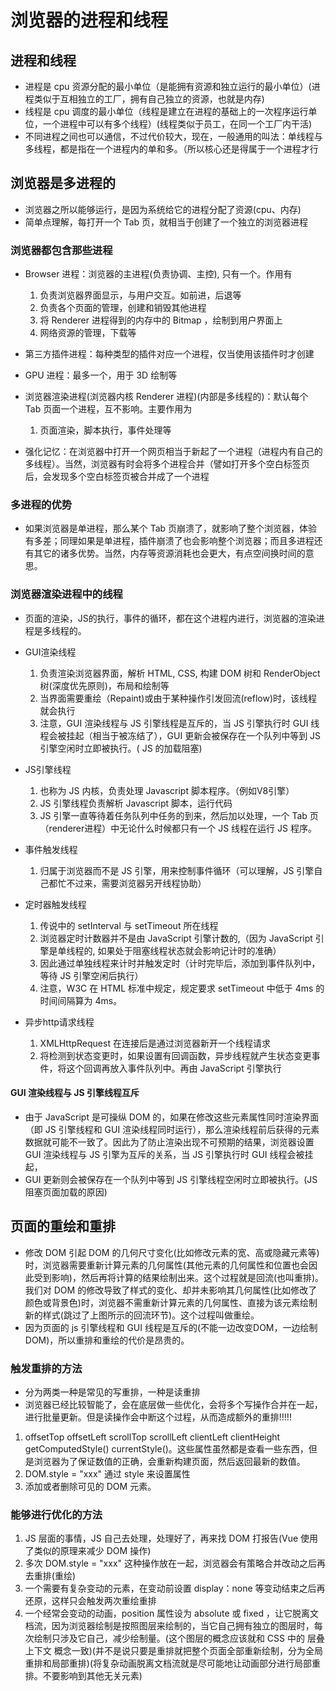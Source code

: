 <!--
 * @Author: xujie 1607526161@qq.com
 * @Date: 2022-04-22 13:10:58
 * @LastEditors: x09898 coder_xujie@163.com
 * @FilePath: \HTML-CSS-Javascript-\JAVAScript+ES6\JavaScript\浏览器渲染页面的过程.md\浏览器的进程和线程.md
 * @Description: 浏览器的进程和线程
-->
# 浏览器的进程和线程

## 进程和线程

* 进程是 cpu 资源分配的最小单位（是能拥有资源和独立运行的最小单位）(进程类似于互相独立的工厂，拥有自己独立的资源，也就是内存)
* 线程是 cpu 调度的最小单位（线程是建立在进程的基础上的一次程序运行单位，一个进程中可以有多个线程）(线程类似于员工，在同一个工厂内干活)
* 不同进程之间也可以通信，不过代价较大，现在，一般通用的叫法：单线程与多线程，都是指在一个进程内的单和多。（所以核心还是得属于一个进程才行

## 浏览器是多进程的

* 浏览器之所以能够运行，是因为系统给它的进程分配了资源(cpu、内存)
* 简单点理解，每打开一个 Tab 页，就相当于创建了一个独立的浏览器进程

### 浏览器都包含那些进程

* Browser 进程：浏览器的主进程(负责协调、主控), 只有一个。作用有

  1. 负责浏览器界面显示，与用户交互。如前进，后退等
  2. 负责各个页面的管理，创建和销毁其他进程
  3. 将 Renderer 进程得到的内存中的 Bitmap ，绘制到用户界面上
  4. 网络资源的管理，下载等

* 第三方插件进程：每种类型的插件对应一个进程，仅当使用该插件时才创建

* GPU 进程：最多一个，用于 3D 绘制等

* 浏览器渲染进程(浏览器内核 Renderer 进程)(内部是多线程的)：默认每个 Tab 页面一个进程，互不影响。主要作用为

  1. 页面渲染，脚本执行，事件处理等

* 强化记忆：在浏览器中打开一个网页相当于新起了一个进程（进程内有自己的多线程）。当然，浏览器有时会将多个进程合并（譬如打开多个空白标签页后，会发现多个空白标签页被合并成了一个进程

### 多进程的优势

* 如果浏览器是单进程，那么某个 Tab 页崩溃了，就影响了整个浏览器，体验有多差；同理如果是单进程，插件崩溃了也会影响整个浏览器；而且多进程还有其它的诸多优势。当然，内存等资源消耗也会更大，有点空间换时间的意思。

### 浏览器渲染进程中的线程

* 页面的渲染，JS的执行，事件的循环，都在这个进程内进行，浏览器的渲染进程是多线程的。

* GUI渲染线程

    1. 负责渲染浏览器界面，解析 HTML, CSS, 构建 DOM 树和 RenderObject 树(深度优先原则)，布局和绘制等
    2. 当界面需要重绘（Repaint)或由于某种操作引发回流(reflow)时，该线程就会执行
    3. 注意，GUI 渲染线程与 JS 引擎线程是互斥的，当 JS 引擎执行时 GUI 线程会被挂起（相当于被冻结了），GUI 更新会被保存在一个队列中等到 JS 引擎空闲时立即被执行。( JS 的加载阻塞)

* JS引擎线程

    1. 也称为 JS 内核，负责处理 Javascript 脚本程序。（例如V8引擎）
    2. JS 引擎线程负责解析 Javascript 脚本，运行代码
    3. JS 引擎一直等待着任务队列中任务的到来，然后加以处理，一个 Tab 页（renderer进程）中无论什么时候都只有一个 JS 线程在运行 JS 程序。

* 事件触发线程

    1. 归属于浏览器而不是 JS 引擎，用来控制事件循环（可以理解，JS 引擎自己都忙不过来，需要浏览器另开线程协助）

* 定时器触发线程

    1. 传说中的 setInterval 与 setTimeout 所在线程
    2. 浏览器定时计数器并不是由 JavaScript 引擎计数的,（因为 JavaScript 引擎是单线程的, 如果处于阻塞线程状态就会影响记计时的准确）
    3. 因此通过单独线程来计时并触发定时（计时完毕后，添加到事件队列中，等待 JS 引擎空闲后执行）
    4. 注意，W3C 在 HTML 标准中规定，规定要求 setTimeout 中低于 4ms 的时间间隔算为 4ms。

* 异步http请求线程

    1. XMLHttpRequest 在连接后是通过浏览器新开一个线程请求
    2. 将检测到状态变更时，如果设置有回调函数，异步线程就产生状态变更事件，将这个回调再放入事件队列中。再由 JavaScript 引擎执行

#### GUI 渲染线程与 JS 引擎线程互斥

* 由于 JavaScript 是可操纵 DOM 的，如果在修改这些元素属性同时渲染界面（即 JS 引擎线程和 GUI 渲染线程同时运行），那么渲染线程前后获得的元素数据就可能不一致了。因此为了防止渲染出现不可预期的结果，浏览器设置 GUI 渲染线程与 JS 引擎为互斥的关系，当 JS 引擎执行时 GUI 线程会被挂起，
* GUI 更新则会被保存在一个队列中等到 JS 引擎线程空闲时立即被执行。(JS阻塞页面加载的原因)

## 页面的重绘和重排

* 修改 DOM 引起 DOM 的几何尺寸变化(比如修改元素的宽、高或隐藏元素等)时，浏览器需要重新计算元素的几何属性(其他元素的几何属性和位置也会因此受到影响)，然后再将计算的结果绘制出来。这个过程就是回流(也叫重排)。
​ 我们对 DOM 的修改导致了样式的变化、却并未影响其几何属性(比如修改了颜色或背景色)时，浏览器不需重新计算元素的几何属性、直接为该元素绘制新的样式(跳过了上图所示的回流环节)。这个过程叫做重绘。
* 因为页面的 js 引擎线程和 GUI 线程是互斥的(不能一边改变DOM，一边绘制DOM)，所以重排和重绘的代价是昂贵的。

### 触发重排的方法

* 分为两类一种是常见的写重排，一种是读重排
* 浏览器已经比较智能了，会在底层做一些优化，会将多个写操作合并在一起，进行批量更新。但是读操作会中断这个过程，从而造成额外的重排!!!!!

1. offsetTop offsetLeft scrollTop scrollLeft clientLeft clientHeight getComputedStyle() currentStyle()。这些属性虽然都是查看一些东西，但是浏览器为了保证数值的正确，会重新构建页面，然后返回最新的数值。
2. DOM.style = "xxx" 通过 style 来设置属性
3. 添加或者删除可见的 DOM 元素。

### 能够进行优化的方法

1. JS 层面的事情，JS 自己去处理，处理好了，再来找 DOM 打报告(Vue 使用了类似的原理来减少 DOM 操作)
2. 多次 DOM.style = "xxx" 这种操作放在一起，浏览器会有策略合并改动之后再去重排(重绘)
3. 一个需要有复杂变动的元素，在变动前设置 display：none 等变动结束之后再还原，这样只会触发两次重绘重排
4. 一个经常会变动的动画，position 属性设为 absolute 或 fixed ，让它脱离文档流，因为浏览器绘制是按照图层来绘制的，当它自己拥有独立的图层时，每次绘制只涉及它自己，减少绘制量。(这个图层的概念应该就和 CSS 中的 层叠上下文 概念一致)(并不是说只要是重排就把整个页面全部重新绘制，分为全局重排和局部重排)(将复杂动画脱离文档流就是尽可能地让动画部分进行局部重排。不要影响到其他无关元素)

